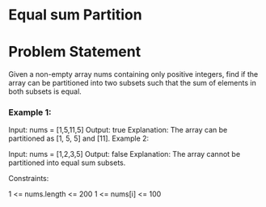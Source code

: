 # Equal sum Partition
# Problem Statement

Given a non-empty array nums containing only positive integers, find if the array can be partitioned into two subsets such that the sum of elements in both subsets is equal.

### **Example 1:**
Input: nums = [1,5,11,5]
Output: true
Explanation: The array can be partitioned as [1, 5, 5] and [11].
Example 2:

Input: nums = [1,2,3,5]
Output: false
Explanation: The array cannot be partitioned into equal sum subsets.
 

Constraints:

1 <= nums.length <= 200
1 <= nums[i] <= 100
